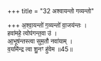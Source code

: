 +++
title = "32 अश्वायन्तो गव्यन्तो"

+++
अ॒श्वा॒यन्तो॑ ग॒व्यन्तो॑ वा॒जय॑न्तः ।  
हवा॑महे॒ त्वोप॑गन्त॒वा उ॑ ।  
आ॒भूष॑न्तस्त्वा सुम॒तौ नवा॑याम् ।  
व॒यमि॑न्द्र त्वा शु॒नꣳ हु॑वेम ॥45॥  
